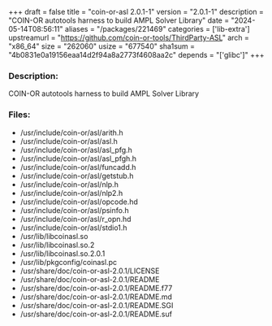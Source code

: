 +++
draft = false
title = "coin-or-asl 2.0.1-1"
version = "2.0.1-1"
description = "COIN-OR autotools harness to build AMPL Solver Library"
date = "2024-05-14T08:56:11"
aliases = "/packages/221469"
categories = ['lib-extra']
upstreamurl = "https://github.com/coin-or-tools/ThirdParty-ASL"
arch = "x86_64"
size = "262060"
usize = "677540"
sha1sum = "4b0831e0a19156eaa14d2f94a8a2773f4608aa2c"
depends = "['glibc']"
+++
### Description: 
COIN-OR autotools harness to build AMPL Solver Library

### Files: 
* /usr/include/coin-or/asl/arith.h
* /usr/include/coin-or/asl/asl.h
* /usr/include/coin-or/asl/asl_pfg.h
* /usr/include/coin-or/asl/asl_pfgh.h
* /usr/include/coin-or/asl/funcadd.h
* /usr/include/coin-or/asl/getstub.h
* /usr/include/coin-or/asl/nlp.h
* /usr/include/coin-or/asl/nlp2.h
* /usr/include/coin-or/asl/opcode.hd
* /usr/include/coin-or/asl/psinfo.h
* /usr/include/coin-or/asl/r_opn.hd
* /usr/include/coin-or/asl/stdio1.h
* /usr/lib/libcoinasl.so
* /usr/lib/libcoinasl.so.2
* /usr/lib/libcoinasl.so.2.0.1
* /usr/lib/pkgconfig/coinasl.pc
* /usr/share/doc/coin-or-asl-2.0.1/LICENSE
* /usr/share/doc/coin-or-asl-2.0.1/README
* /usr/share/doc/coin-or-asl-2.0.1/README.f77
* /usr/share/doc/coin-or-asl-2.0.1/README.md
* /usr/share/doc/coin-or-asl-2.0.1/README.SGI
* /usr/share/doc/coin-or-asl-2.0.1/README.suf
